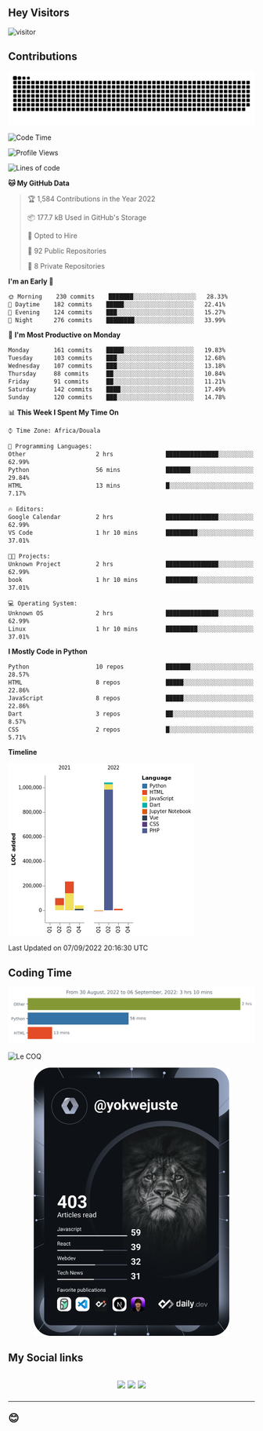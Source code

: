 ## Hey Visitors
![visitor](https://profile-counter.glitch.me/yokwejuste/count.svg)

## Contributions
<p align="center">
  <img src="https://raw.githubusercontent.com/yokwejuste/yokwejuste/output/github-contribution-grid-snake.svg" />
</p>

<!--START_SECTION:waka-->
![Code Time](http://img.shields.io/badge/Code%20Time-1%2C080%20hrs%2035%20mins-blue)

![Profile Views](http://img.shields.io/badge/Profile%20Views-16-blue)

![Lines of code](https://img.shields.io/badge/From%20Hello%20World%20I%27ve%20Written-1%20Million%20lines%20of%20code-blue)

**🐱 My GitHub Data** 

> 🏆 1,584 Contributions in the Year 2022
 > 
> 📦 177.7 kB Used in GitHub's Storage 
 > 
> 💼 Opted to Hire
 > 
> 📜 92 Public Repositories 
 > 
> 🔑 8 Private Repositories  
 > 
**I'm an Early 🐤** 

```text
🌞 Morning    230 commits    ███████░░░░░░░░░░░░░░░░░░   28.33% 
🌆 Daytime    182 commits    █████░░░░░░░░░░░░░░░░░░░░   22.41% 
🌃 Evening    124 commits    ███░░░░░░░░░░░░░░░░░░░░░░   15.27% 
🌙 Night      276 commits    ████████░░░░░░░░░░░░░░░░░   33.99%

```
📅 **I'm Most Productive on Monday** 

```text
Monday       161 commits    █████░░░░░░░░░░░░░░░░░░░░   19.83% 
Tuesday      103 commits    ███░░░░░░░░░░░░░░░░░░░░░░   12.68% 
Wednesday    107 commits    ███░░░░░░░░░░░░░░░░░░░░░░   13.18% 
Thursday     88 commits     ██░░░░░░░░░░░░░░░░░░░░░░░   10.84% 
Friday       91 commits     ██░░░░░░░░░░░░░░░░░░░░░░░   11.21% 
Saturday     142 commits    ████░░░░░░░░░░░░░░░░░░░░░   17.49% 
Sunday       120 commits    ███░░░░░░░░░░░░░░░░░░░░░░   14.78%

```


📊 **This Week I Spent My Time On** 

```text
⌚︎ Time Zone: Africa/Douala

💬 Programming Languages: 
Other                    2 hrs               ███████████████░░░░░░░░░░   62.99% 
Python                   56 mins             ███████░░░░░░░░░░░░░░░░░░   29.84% 
HTML                     13 mins             █░░░░░░░░░░░░░░░░░░░░░░░░   7.17%

🔥 Editors: 
Google Calendar          2 hrs               ███████████████░░░░░░░░░░   62.99% 
VS Code                  1 hr 10 mins        █████████░░░░░░░░░░░░░░░░   37.01%

🐱‍💻 Projects: 
Unknown Project          2 hrs               ███████████████░░░░░░░░░░   62.99% 
book                     1 hr 10 mins        █████████░░░░░░░░░░░░░░░░   37.01%

💻 Operating System: 
Unknown OS               2 hrs               ███████████████░░░░░░░░░░   62.99% 
Linux                    1 hr 10 mins        █████████░░░░░░░░░░░░░░░░   37.01%

```

**I Mostly Code in Python** 

```text
Python                   10 repos            ███████░░░░░░░░░░░░░░░░░░   28.57% 
HTML                     8 repos             █████░░░░░░░░░░░░░░░░░░░░   22.86% 
JavaScript               8 repos             █████░░░░░░░░░░░░░░░░░░░░   22.86% 
Dart                     3 repos             ██░░░░░░░░░░░░░░░░░░░░░░░   8.57% 
CSS                      2 repos             █░░░░░░░░░░░░░░░░░░░░░░░░   5.71%

```


**Timeline**

![Chart not found](https://raw.githubusercontent.com/yokwejuste/yokwejuste/master/charts/bar_graph.png) 


 Last Updated on 07/09/2022 20:16:30 UTC
<!--END_SECTION:waka-->

## Coding Time

[![wakatime-stats](https://github.com/yokwejuste/yokwejuste/blob/master/images/stat.svg)](https://wakatime.com/@yokwejuste)

![Le COQ](https://metrics.lecoq.io/yokwejuste/)
<p align="center">
  <a href="#"><img src="https://github.com/yokwejuste/yokwejuste/blob/master/devcard.svg" width="400" alt="Yonkeu K. Steve's Dev Card"/></a>
</p>
<h2>My Social links<h2>
<p align="center">
  <a href="https://twitter.com/yokwejuste"><img src="https://img.shields.io/badge/twitter-%231DA1F2.svg?style=for-the-badge&logo=Twitter&logoColor=white"></a>
  <a href="https://linkedin.com/in/yokwejuste"><img src="https://img.shields.io/badge/linkedin-%230077B5.svg?style=for-the-badge&logo=linkedin&logoColor=white"></a>
  <a href="https://instagram.com/yokwejuste0"><img src="https://img.shields.io/badge/instagram-%23E4405F.svg?style=for-the-badge&logo=Instagram&logoColor=white"></a>
</p>
<hr>
😊
